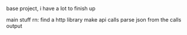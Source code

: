 base project, i have a lot to finish up


main stuff rn:
find a http library
make api calls
parse json from the calls
output
